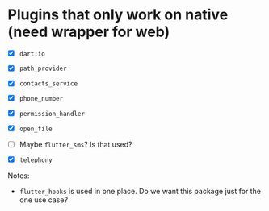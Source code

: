 # Plugins that only work on native (need wrapper for web)

- [x] `dart:io`
- [x] `path_provider`
- [x] `contacts_service`
- [x] `phone_number`
- [x] `permission_handler`
- [x] `open_file`
- [ ] Maybe `flutter_sms`? Is that used?
- [x] `telephony`


Notes:
* `flutter_hooks` is used in one place. Do we want this package just for the one use case?
